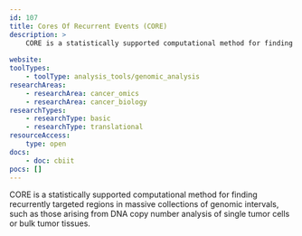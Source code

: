 ```yaml
---
id: 107
title: Cores Of Recurrent Events (CORE)
description: >
    CORE is a statistically supported computational method for finding recurrently targeted regions in massive collections of genomic intervals, such as those arising from DNA copy number analysis of single tumor cells or bulk tumor tissues.
    
website: 
toolTypes:
    - toolType: analysis_tools/genomic_analysis
researchAreas:
    - researchArea: cancer_omics
    - researchArea: cancer_biology
researchTypes:
    - researchType: basic
    - researchType: translational
resourceAccess:
    type: open
docs:
    - doc: cbiit
pocs: []        
---
```

CORE is a statistically supported computational method for finding recurrently targeted regions in massive collections of genomic intervals, such as those arising from DNA copy number analysis of single tumor cells or bulk tumor tissues.

